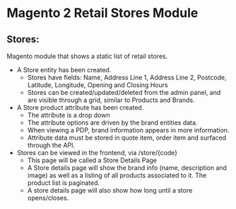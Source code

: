 # Magento 2 Retail Stores Module

## Stores:
Magento module that shows a static list of retail stores.
* A Store entity has been created.
  * Stores have fields: Name, Address Line 1, Address Line 2, Postcode, Latitude, Longitude, Opening and Closing Hours
  * Stores can be created/updated/deleted from the admin panel, and are visible through a grid, similar to Products and Brands.
* A Store product attribute has been created.
  * The attribute is a drop down
  * The attribute options are driven by the brand entities data.
  * When viewing a PDP, brand information appears in more information.
  * Attribute data must be stored in quote item, order item and surfaced through the API.
* Stores can be viewed in the frontend, via /store/{code}
  * This page will be called a Store Details Page
  * A Store details page will show the brand info (name, description and image) as well as a listing of all products associated to it. The product list is paginated. 
  * A store details page will also show how long until a store opens/closes.
